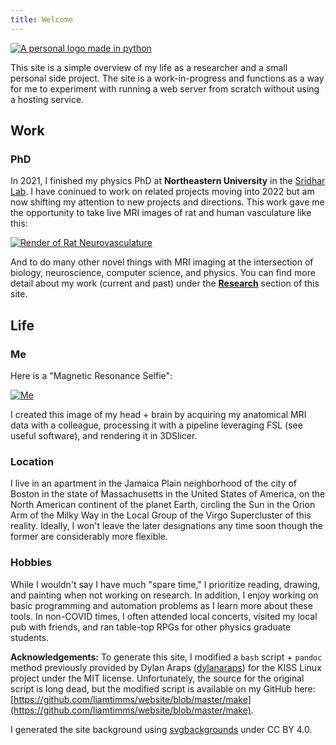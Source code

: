 ```yaml
---
title: Welcome
---
```


<a href="/images/logo.png">
<p><picture>
  <source srcset="/images/logo.webp" type="image/webp">
  <img src="/images/logo.png" alt="A personal logo made in python">
</picture></p>
</a>

This site is a simple overview of my life as a researcher and a small personal side project. The site is a work-in-progress and functions as a way for me to experiment with running a web server from scratch without using a hosting service.

## Work

### PhD

In 2021, I finished my physics PhD at **Northeastern University** in the [Sridhar Lab](https://srinivassridhar.com/). I have coninued to work on related projects moving into 2022 but am now shifting my attention to new projects and directions. This work gave me the opportunity to take live MRI images of rat and human vasculature like this:

<a href="/images/ratrender.jpg">
<p><picture>
  <source srcset="/images/ratrender.webp" type="image/webp">
  <img src="/images/ratrender.jpg" alt="Render of Rat Neurovasculature">
</picture></p>
</a>

And to do many other novel things with MRI imaging at the intersection of biology, neuroscience, computer science, and physics. You can find more detail about my work (current and past) under the [**Research**](./pages/projects.html) section of this site.

## Life

### Me

Here is a "Magnetic Resonance Selfie":
<a href="/images/linkedin.png">

<p><picture>
  <source srcset="/images/linkedin.webp" type="image/webp">
  <img src="/images/linkedin.png" alt="Me">
</picture></p>
</a>

I created this image of my head + brain by acquiring my anatomical MRI data with a colleague, processing it with a pipeline leveraging FSL (see useful software), and rendering it in 3DSlicer.

### Location

I live in an apartment in the Jamaica Plain neighborhood of the city of Boston in the state of Massachusetts in the United States of America, on the North American continent of the planet Earth, circling the Sun in the Orion Arm of the Milky Way in the Local Group of the Virgo Supercluster of this reality. Ideally, I won't leave the later designations any time soon though the former are considerably more flexible.

### Hobbies

While I wouldn't say I have much "spare time," I prioritize reading, drawing, and painting when not working on research. In addition, I enjoy working on basic programming and automation problems as I learn more about these tools. In non-COVID times, I often attended local concerts, visited my local pub with friends, and ran table-top RPGs for other physics graduate students.

**Acknowledgements:** To generate this site, I modified a `bash` script + `pandoc` method previously provided by Dylan Araps ([dylanaraps](https://github.com/dylanaraps)) for the KISS Linux project under the MIT license. Unfortunately, the source for the original script is long dead, but the modified script is available on my GitHub here: [https://github.com/liamtimms/website/blob/master/make](https://github.com/liamtimms/website/blob/master/make).

I generated the site background using [svgbackgrounds](https://www.svgbackgrounds.com/#flat-mountains) under CC BY 4.0.
